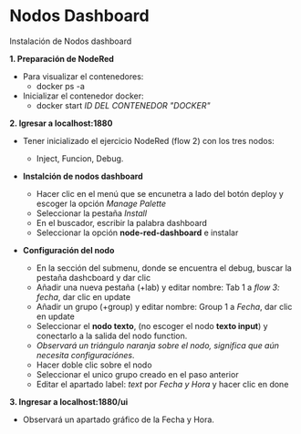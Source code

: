 # Nodos Dashboard
Instalación de Nodos dashboard

__1. Preparación de NodeRed__

- Para visualizar el contenedores:
    - docker ps -a
- Inicializar el contenedor docker:
    - docker start _ID DEL CONTENEDOR "DOCKER"_

__2. Igresar a localhost:1880__

- Tener inicializado el ejercicio NodeRed (flow 2) con los tres nodos: 
    - Inject, Funcion, Debug.

- __Instalción de nodos dashboard__

    - Hacer clic en el menú que se encunetra a lado del botón deploy y escoger la opción _Manage Palette_
    - Seleccionar la pestaña _Install_
    - En el buscador, escribir la palabra dashboard
    - Seleccionar la opción __node-red-dashboard__ e instalar

- __Configuración del nodo__

    - En la sección del submenu, donde se encuentra el debug, buscar la pestaña dashcboard y dar clic
    - Añadir una nueva pestaña (+lab) y editar nombre: Tab 1 a _flow 3: fecha_, dar clic en update
    - Añadir un grupo (+group) y editar nombre: Group 1 a _Fecha_, dar clic en update
    - Seleccionar el __nodo texto__, (no escoger el nodo __texto input__)  y conectarlo a la salida del nodo function.
    - _Observará un triángulo naranja sobre el nodo, significa que aún necesita configuraciónes_.
    - Hacer doble clic sobre el nodo
    - Seleccionar el unico grupo creado en el paso anterior
    - Editar el apartado label: _text_ por _Fecha y Hora_ y hacer clic en done

__3. Ingresar a localhost:1880/ui__
- Observará un apartado gráfico de la Fecha y Hora.